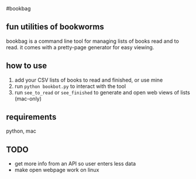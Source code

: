 #bookbag
## fun utilities of bookworms

bookbag is a command line tool for managing lists of books read and to read. it comes with a pretty-page generator for easy viewing. 

## how to use
1. add your CSV lists of books to read and finished, or use mine
2. run `python bookbot.py` to interact with the tool
3. run `see_to_read` or `see_finished` to generate and open web views of lists (mac-only)

## requirements
python, mac

## TODO
* get more info from an API so user enters less data
* make open webpage work on linux
